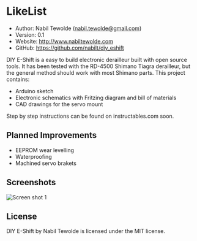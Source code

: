 LikeList
==========================================

* Author:    Nabil Tewolde (<nabil.tewolde@gmail.com>)
* Version:   0.1
* Website:   <http://www.nabiltewolde.com>
* GitHub:    <https://github.com/nabilt/diy_eshift>

DIY E-Shift is a easy to build electronic derailleur built with open source tools. It has been tested with the RD-4500 Shimano Tiagra derailleur, but the general method should work with most Shimano parts. This project contains:

* Arduino sketch
* Electronic schematics with Fritzing diagram and bill of materials
* CAD drawings for the servo mount

Step by step instructions can be found on instructables.com soon.

Planned Improvements
--------------------

* EEPROM wear levelling
* Waterproofing
* Machined servo brakets

Screenshots
-----------

![Screen shot 1](/nabilt/diy_eshift/raw/master/eshift_bb.jpg)

License
-------

DIY E-Shift by Nabil Tewolde is licensed under the MIT license.